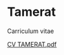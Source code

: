 # Tamerat
Carriculum vitae

[CV TAMERAT.pdf](https://github.com/user-attachments/files/20557491/CV.TAMERAT.pdf)
